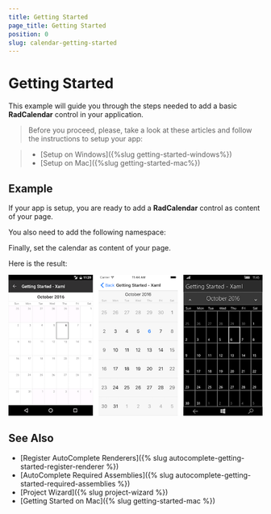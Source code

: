 ```yaml
---
title: Getting Started
page_title: Getting Started
position: 0
slug: calendar-getting-started
---
```


# Getting Started
   
This example will guide you through the steps needed to add a basic **RadCalendar** control in your application.

>Before you proceed, please, take a look at these articles and follow the instructions to setup your app:

>- [Setup on Windows]({%slug getting-started-windows%})
>- [Setup on Mac]({%slug getting-started-mac%})


## Example

If your app is setup, you are ready to add a **RadCalendar** control as content of your page.

<snippet id='calendar-gettingstarted-xaml'/>

<snippet id='calendar-gettingstarted-csharp'/>

You also need to add the following namespace:

<snippet id='xmlns-telerikinput'/>
<snippet id='ns-telerikinput'/>

Finally, set the calendar as content of your page.

Here is the result:

![Basic RadCalendar Example](../images/calendar-gettingstarted.png "Basic RadCalendar")

## See Also

- [Register AutoComplete Renderers]({% slug autocomplete-getting-started-register-renderer %})
- [AutoComplete Required Assemblies]({% slug autocomplete-getting-started-required-assemblies %})
- [Project Wizard]({% slug project-wizard %})
- [Getting Started on Mac]({% slug getting-started-mac %})
